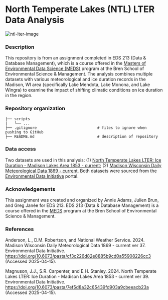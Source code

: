 # North Temperate Lakes (NTL) LTER Data Analysis
![ntl-lter-image](https://lternet.edu/wp-content/uploads/2020/07/FoliageLakes_NTL_NTL.jpg)

### Description
This repository is from an assignment completed in EDS 213 (Data & Database Management), which is a course offered in the [Masters of Environmental Data Science (MEDS)](https://bren.ucsb.edu/masters-programs/master-environmental-data-science) program at the Bren School of Environmental Science & Management. The analysis combines multiple datasets with various meteorological and ice duration records in the Madison, WI area (specifically Lake Mendota, Lake Monona, and Lake Wingra) to examine the impact of shifting climatic conditions on ice duration in the region. 

### Repository organization
```
├── scripts 
|   └── ...
├── .gitignore                           # files to ignore when pushing to GitHub 
├── README.md                            # description of repository
```

### Data access
Two datasets are used in this analysis: (1) [North Temperate Lakes LTER: Ice Duration - Madison Lakes Area 1853 - current](https://portal.edirepository.org/nis/mapbrowse?scope=knb-lter-ntl&identifier=33&revision=39); (2) [Madison Wisconsin Daily Meteorological Data 1869 - current](https://portal.edirepository.org/nis/mapbrowse?scope=knb-lter-ntl&identifier=20&revision=37). Both datasets were sourced from the [Environmental Data Initiative](https://portal.edirepository.org/nis/home.jsp) portal.

### Acknowledgements 
This assignment was created and organized by Annie Adams, Julien Brun, and Greg Janée for EDS 213. EDS 213 (Data & Database Management) is a course offered in the [MEDS](https://bren.ucsb.edu/masters-programs/master-environmental-data-science) program at the Bren School of Environmental Science & Management.

### References
Anderson, L., D.M. Robertson, and National Weather Service. 2024. Madison Wisconsin Daily Meteorological Data 1869 - current ver 37. Environmental Data Initiative. https://doi.org/10.6073/pasta/cf3c226d82e8885b9cd0a55908226cc3 (Accessed 2025-04-15).

Magnuson, J.J., S.R. Carpenter, and E.H. Stanley. 2024. North Temperate Lakes LTER: Ice Duration - Madison Lakes Area 1853 - current ver 39. Environmental Data Initiative. https://doi.org/10.6073/pasta/7ef5d8a32c65439fd903a9cbeeacb23a (Accessed 2025-04-15).



